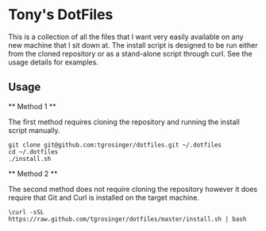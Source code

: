Tony's DotFiles
===============

This is a collection of all the files that I want very easily available on any new machine that I sit down at. The install script is designed to be run either from the cloned repository or as a stand-alone script through curl. See the usage details for examples.

Usage
-----

** Method 1 **

The first method requires cloning the repository and running the install script manually.

	git clone git@github.com:tgrosinger/dotfiles.git ~/.dotfiles
	cd ~/.dotfiles
	./install.sh

** Method 2 **

The second method does not require cloning the repository however it does require that Git and Curl is installed on the target machine.

	\curl -sSL https://raw.github.com/tgrosinger/dotfiles/master/install.sh | bash
